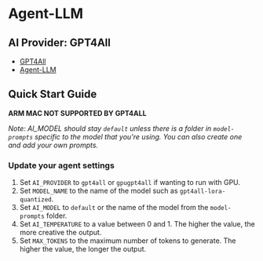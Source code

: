# Agent-LLM

## AI Provider: GPT4All

- [GPT4All](https://github.com/nomic-ai/gpt4all)
- [Agent-LLM](https://github.com/Josh-XT/Agent-LLM)

## Quick Start Guide
**ARM MAC NOT SUPPORTED BY GPT4ALL**

_Note: AI_MODEL should stay `default` unless there is a folder in `model-prompts` specific to the model that you're using. You can also create one and add your own prompts._
### Update your agent settings
1. Set `AI_PROVIDER` to `gpt4all` or `gpugpt4all` if wanting to run with GPU.
2. Set `MODEL_NAME` to the name of the model such as `gpt4all-lora-quantized`.
3. Set `AI_MODEL` to `default` or the name of the model from the `model-prompts` folder.
4. Set `AI_TEMPERATURE` to a value between 0 and 1. The higher the value, the more creative the output.
5. Set `MAX_TOKENS` to the maximum number of tokens to generate. The higher the value, the longer the output.